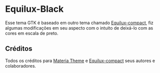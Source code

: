 # Equilux-Black

Esse tema GTK é baseado em outro tema chamado [Equilux-compact](https://github.com/ddnexus/equilux-theme), fiz algumas modificações em seu aspecto com o intuito de deixá-lo com as cores em escala de preto.

## Créditos

Todos os créditos para [Materia Theme](https://github.com/nana-4/materia-theme) e [Equilux-compact](https://github.com/ddnexus/equilux-theme) seus autores e colaboradores.
